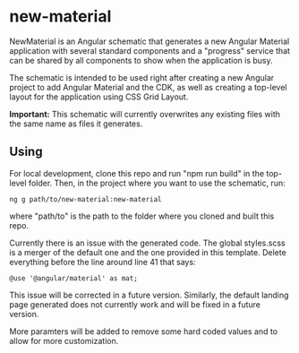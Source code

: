 # new-material

NewMaterial is an Angular schematic that generates a new Angular Material application with several standard components
and a "progress" service that can be shared by all components to show when the application is busy.

The schematic is intended to be used right after creating a new Angular project to add Angular Material and the
CDK, as well as creating a top-level layout for the application using CSS Grid Layout.

**Important:** This schematic will currently overwrites any existing files with the same name as files it generates.

## Using

For local development, clone this repo and run "npm run build" in the top-level folder. Then, in the project where you want to use the schematic, run:

    ng g path/to/new-material:new-material

where "path/to" is the path to the folder where you cloned and built this repo.

Currently there is an issue with the generated code.  The global styles.scss is a merger of the default one and the one
provided in this template.  Delete everything before the line around line 41 that says:
    
    @use '@angular/material' as mat;

This issue will be corrected in a future version.   Similarly, the default landing page generated does not currently work and will be fixed in a future version.  

More paramters will be added to remove some hard coded values and to allow for more customization.